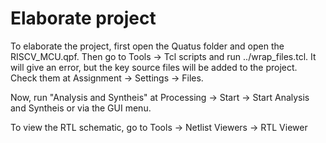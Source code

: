 # Elaborate project

To elaborate the project, first open the Quatus folder and open the RISCV_MCU.qpf. Then go to Tools -> Tcl scripts and run ../wrap_files.tcl. It will give an error, but the key source files will be added to the project. Check them at Assignment -> Settings -> Files.

Now, run "Analysis and Syntheis" at Processing -> Start -> Start Analysis and Syntheis or via the GUI menu.

To view the RTL schematic, go to Tools -> Netlist Viewers -> RTL Viewer
